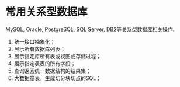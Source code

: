 # 常用关系型数据库
MySQL, Oracle, PostgreSQL, SQL Server, DB2等关系型数据库相关操作.
1. 统一接口抽象化；
2. 展示所有数据库列表；
3. 展示指定库所有表或视图或存储过程；
5. 展示指定表表的所有字段；
6. 查询返回统一数据结构的结果集；
7. 大数据量表，生成切分块切点的SQL；
